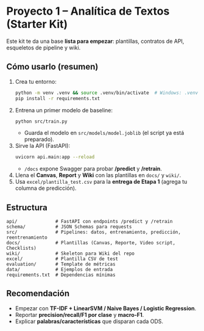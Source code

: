 # Proyecto 1 – Analítica de Textos (Starter Kit)

Este kit te da una base **lista para empezar**: plantillas, contratos de API, esqueletos de pipeline y wiki.

## Cómo usarlo (resumen)
1. Crea tu entorno:
   ```bash
   python -m venv .venv && source .venv/bin/activate  # Windows: .venv\Scripts\activate
   pip install -r requirements.txt
   ```
2. Entrena un primer modelo de baseline:
   ```bash
   python src/train.py
   ```
   - Guarda el modelo en `src/models/model.joblib` (el script ya está preparado).
3. Sirve la API (FastAPI):
   ```bash
   uvicorn api.main:app --reload
   ```
   - `/docs` expone Swagger para probar **/predict** y **/retrain**.
4. Llena el **Canvas**, **Report** y **Wiki** con las plantillas en `docs/` y `wiki/`.
5. Usa `excel/plantilla_test.csv` para la **entrega de Etapa 1** (agrega tu columna de predicción).

## Estructura
```
api/              # FastAPI con endpoints /predict y /retrain
schema/           # JSON Schemas para requests
src/              # Pipelines: datos, entrenamiento, predicción, reentrenamiento
docs/             # Plantillas (Canvas, Reporte, Video script, Checklists)
wiki/             # Skeleton para Wiki del repo
excel/            # Plantilla CSV de test
evaluation/       # Template de métricas
data/             # Ejemplos de entrada
requirements.txt  # Dependencias mínimas
```

## Recomendación
- Empezar con **TF-IDF + LinearSVM / Naive Bayes / Logistic Regression**.
- Reportar **precision/recall/F1 por clase** y **macro-F1**.
- Explicar **palabras/características** que disparan cada ODS.
